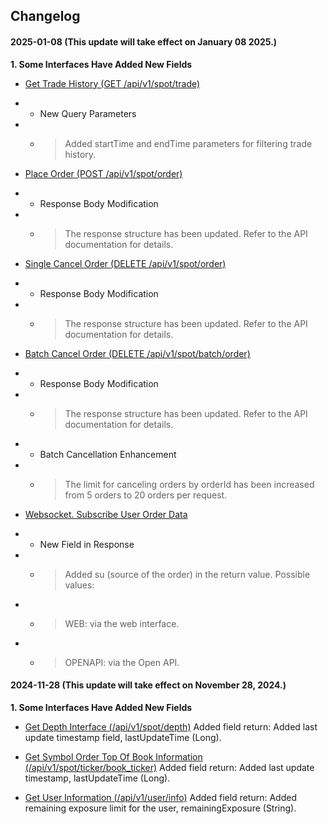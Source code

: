 ## Changelog

#### 2025-01-08  (This update will take effect on January 08 2025.)

**1. Some Interfaces Have Added New Fields**

- [Get Trade History (GET /api/v1/spot/trade)](https://github.com/dfxlabs/dfxlabs.github.io/blob/main/docs/4.%20Market%20Endpoints.md#get-apiv1spottrade)
- - New Query Parameters
- - > Added startTime and endTime parameters for filtering trade history.

- [Place Order (POST /api/v1/spot/order)](https://github.com/dfxlabs/dfxlabs.github.io/blob/main/docs/6.%20Order%20Endpoints.md#1-create-order)
- - Response Body Modification
- - > The response structure has been updated. Refer to the API documentation for details.

- [Single Cancel Order (DELETE /api/v1/spot/order)](https://github.com/dfxlabs/dfxlabs.github.io/blob/main/docs/6.%20Order%20Endpoints.md#delete-apiv1spotorder)
- - Response Body Modification
- - > The response structure has been updated. Refer to the API documentation for details.

- [Batch Cancel Order (DELETE /api/v1/spot/batch/order)](https://github.com/dfxlabs/dfxlabs.github.io/blob/main/docs/6.%20Order%20Endpoints.md#3-batch-cancel-order)
- - Response Body Modification
- - > The response structure has been updated. Refer to the API documentation for details.
- - Batch Cancellation Enhancement
- - > The limit for canceling orders by orderId has been increased from 5 orders to 20 orders per request.

- [Websocket. Subscribe User Order Data](https://github.com/dfxlabs/dfxlabs.github.io/blob/main/docs/7.%20Websocket.md#subscribe-user-order-data)
- - New Field in Response
- - > Added su (source of the order) in the return value. Possible values:
- - > WEB: via the web interface.
- - > OPENAPI:  via the Open API.


#### 2024-11-28  (This update will take effect on November 28, 2024.)

**1. Some Interfaces Have Added New Fields**

- [Get Depth Interface (/api/v1/spot/depth)](https://github.com/dfxlabs/dfxlabs.github.io/blob/main/docs/4.%20Market%20Endpoints.md#get-apiv1spotdepth)
Added field return: Added last update timestamp field, lastUpdateTime (Long).

- [Get Symbol Order Top Of Book Information (/api/v1/spot/ticker/book_ticker)](https://github.com/dfxlabs/dfxlabs.github.io/blob/main/docs/4.%20Market%20Endpoints.md#6-get-symbol-order-top-of-book-information)
Added field return: Added last update timestamp, lastUpdateTime (Long).

- [Get User Information (/api/v1/user/info)](https://github.com/dfxlabs/dfxlabs.github.io/blob/main/docs/5.%20Account%20Endpoints.md#get-apiv1userinfo)
Added field return: Added remaining exposure limit for the user, remainingExposure (String).
